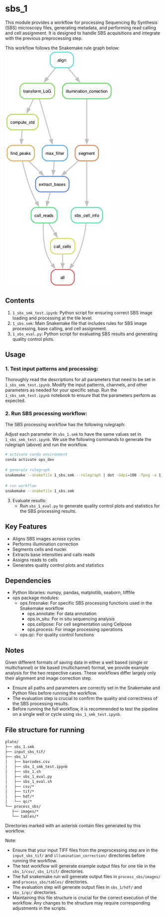 # sbs_1

This module provides a workflow for processing Sequencing By Synthesis (SBS) microscopy files, generating metadata, and performing read calling and cell assignment.
It is designed to handle SBS acquisitions and integrate with the previous preprocessing step.

This workflow follows the Snakemake rule graph below:
![1_sbs_rulegraph](1_sbs_rulegraph.png)

## Contents

1. `1_sbs_smk_test.ipynb`: Python script for ensuring correct SBS image loading and processing at the tile level.
2. `1_sbs.smk`: Main Snakemake file that includes rules for SBS image processing, base calling, and cell assignment.
3. `1_sbs_eval.py`: Python script for evaluating SBS results and generating quality control plots.

## Usage

### 1. Test input patterns and processing:

Thoroughly read the descriptions for all parameters that need to be set in `1_sbs_smk_test.ipynb`.
Modify the input patterns, channels, and other parameters as needed for your specific setup.
Run the `1_sbs_smk_test.ipynb` notebook to ensure that the parameters perform as expected.

### 2. Run SBS processing workflow:

The SBS processing workflow has the following rulegraph:

Adjust each parameter in `sbs_1.smk` to have the same values set in `1_sbs_smk_test.ipynb`.
We use the following commands to generate the rulegraph (above) and run the workflow.
```sh
# activate conda environment
conda activate ops_dev

# generate rulegraph
snakemake --snakefile 1_sbs.smk --rulegraph | dot -Gdpi=100 -Tpng -o 1_sbs_rulegraph.png

# run workflow
snakemake --snakefile 1_sbs.smk
```

3. Evaluate results:
   - Run `sbs_1_eval.py` to generate quality control plots and statistics for the SBS processing results.

## Key Features

- Aligns SBS images across cycles
- Performs illumination correction
- Segments cells and nuclei
- Extracts base intensities and calls reads
- Assigns reads to cells
- Generates quality control plots and statistics

## Dependencies

- Python libraries: numpy, pandas, matplotlib, seaborn, tifffile
- ops package modules:
  - ops.firesnake: For specific SBS processing functions used in the Snakemake workflow
      - ops.annotate: For data annotation
      - ops.in_situ: For in situ sequencing analysis
      - ops.cellpose: For cell segmentation using Cellpose
      - ops.process: For image processing operations
  - ops.qc: For quality control functions

## Notes

Given different formats of saving data in either a well based (single or multichannel) or tile based (multichannel) format, we provide example analysis for the two respective cases. These workflows differ largely only their alignment and image correction step.

- Ensure all paths and parameters are correctly set in the Snakemake and Python files before running the workflow.
- The evaluation step is crucial to confirm the quality and correctness of the SBS processing results.
- Before running the full workflow, it is recommended to test the pipeline on a single well or cycle using `sbs_1_smk_test.ipynb`.

## File structure for running

```
plate/
├── sbs_1.smk
├── input_sbs_tif/
├── sbs_1/
│   ├── barcodes.csv
│   ├── sbs_1_smk_test.ipynb
│   ├── sbs_1.sh
│   ├── sbs_1_eval.py
│   ├── sbs_1_eval.sh
│   ├── csv/*
│   ├── tif/*
│   ├── hdf/*
│   └── qc/*
└── process_sbs/
   ├── images/*
   └── tables/*
```

Directories marked with an asterisk contain files generated by this workflow.

Note: 
- Ensure that your input TIFF files from the preprocessing step are in the `input_sbs_tif/` and `illumination_correction/` directories before running the workflow.
- The test workflow will generate example output files for one tile in the `sbs_1/csv/`, `sbs_1/tif/` directories.
- The full snakemake run will generate output files in `process_sbs/images/` and `process_sbs/tables/` directories.
- The evaluation step will generate output files in `sbs_1/hdf/` and `sbs_1/qc/` directories.
- Maintaining this file structure is crucial for the correct execution of the workflow. Any changes to the structure may require corresponding adjustments in the scripts.